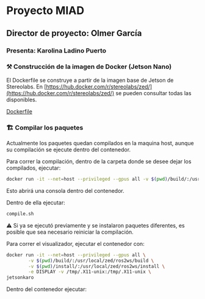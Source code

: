 # Proyecto MIAD
## Director de proyecto: Olmer García
### Presenta: Karolina Ladino Puerto

### ⚒️ Construcción de la imagen de Docker (Jetson Nano)

El Dockerfile se construye a partir de la imagen base de Jetson de Stereolabs. 
En [https://hub.docker.com/r/stereolabs/zed/](https://hub.docker.com/r/stereolabs/zed/) se pueden consultar todas las disponibles.

[Dockerfile]()

### 🏗️ Compilar los paquetes

Actualmente los paquetes quedan compilados en la maquina host, aunque su compilación se ejecute dentro del contenedor.

Para correr la compilación, dentro de la carpeta donde se desee dejar los compilados, ejecutar:

```bash
docker run -it --net=host --privileged --gpus all -v $(pwd)/build/:/usr/local/zed/ros2ws/build -v $(pwd)/install/:/usr/local/zed/ros2ws/install karozedfoxy
```

Esto abrirá una consola dentro del contenedor.

Dentro de ella ejecutar:

```bash
compile.sh
```

<aside>
⚠️ Si ya se ejecutó previamente y se instalaron paquetes diferentes, es posible que sea necesario reiniciar la compilación.

</aside>

Para correr el visualizador, ejecutar el contenedor con:

```bash
docker run -it --net=host --privileged --gpus all \
        -v $(pwd)/build/:/usr/local/zed/ros2ws/build \
        -v $(pwd)/install/:/usr/local/zed/ros2ws/install \
        -e DISPLAY -v /tmp/.X11-unix:/tmp/.X11-unix \
jetsonkaro
```

Dentro del contenedor ejecutar:
